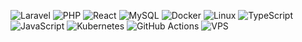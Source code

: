 ![Laravel](https://img.shields.io/badge/Laravel-%23FF2D20.svg?&style=for-the-badge&logo=laravel&logoColor=white)  <!-- Laravel badge -->
![PHP](https://img.shields.io/badge/PHP-%23777BB4.svg?&style=for-the-badge&logo=php&logoColor=white)  <!-- PHP badge -->
![React](https://img.shields.io/badge/React-%2361DAFB.svg?&style=for-the-badge&logo=react&logoColor=black)  <!-- React badge -->
![MySQL](https://img.shields.io/badge/MySQL-%234479A1.svg?&style=for-the-badge&logo=mysql&logoColor=white)  <!-- MySQL badge -->
![Docker](https://img.shields.io/badge/Docker-%232496ED.svg?&style=for-the-badge&logo=docker&logoColor=white)  <!-- Docker badge -->
![Linux](https://img.shields.io/badge/Linux-%23FCC624.svg?&style=for-the-badge&logo=linux&logoColor=black)  <!-- Linux badge -->
![TypeScript](https://img.shields.io/badge/TypeScript-%232B7489.svg?&style=for-the-badge&logo=typescript&logoColor=white)  <!-- TypeScript badge -->
![JavaScript](https://img.shields.io/badge/JavaScript-%23F7DF1E.svg?&style=for-the-badge&logo=javascript&logoColor=black)  <!-- JavaScript badge -->
![Kubernetes](https://img.shields.io/badge/Kubernetes-%23326CE5.svg?&style=for-the-badge&logo=kubernetes&logoColor=white)  <!-- Kubernetes badge -->
![GitHub Actions](https://img.shields.io/badge/GitHub_Actions-%232671E5.svg?&style=for-the-badge&logo=github-actions&logoColor=white)  <!-- GitHub Actions badge -->
![VPS](https://img.shields.io/badge/VPS-%23007ACC.svg?&style=for-the-badge&logo=digitalocean&logoColor=white)  <!-- VPS badge -->
